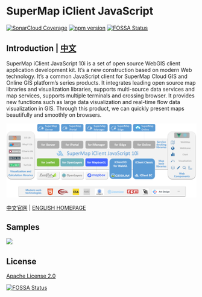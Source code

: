 # SuperMap iClient JavaScript

[![SonarCloud Coverage](https://sonarcloud.io/api/project_badges/measure?project=com.supermap%3Aiclient-javascript9&metric=coverage)](https://sonarcloud.io/dashboard?id=com.supermap%3Aiclient-javascript9)
[![npm version](https://img.shields.io/npm/v/@supermap/iclient-common.svg)](https://www.npmjs.com/~supermap)
[![FOSSA Status](https://app.fossa.io/api/projects/git%2Bgithub.com%2FSuperMap%2FiClient-JavaScript.svg?type=shield)](https://app.fossa.io/projects/git%2Bgithub.com%2FSuperMap%2FiClient-JavaScript?ref=badge_shield)

## Introduction | [中文](https://github.com/SuperMap/iClient-JavaScript/blob/master/README.md)

SuperMap iClient JavaScript 10i is a set of open source WebGIS client application development kit. It’s a new construction based on modern Web technology. It’s a common JavaScript client for SuperMap Cloud GIS and Online GIS platform’s series products. It integrates leading open source map libraries and visualization libraries, supports multi-source data services and map services, supports multiple terminals and crossing browser. It provides new functions such as large data visualization and real-time flow data visualization in GIS. Through this product, we can quickly present maps beautifully and smoothly on browsers.

![Overview](https://github.com/SuperMap/iClient-JavaScript/blob/master/.github/product_overview_en.png)

[中文官网](https://iclient.supermap.io) | [ENGLISH HOMEPAGE](https://iclient.supermap.io/en/web/index.html)

## Samples
 [![](https://www.supermap.com/pic/anlipic/201792216859921.gif)](https://iclient.supermap.io/examples/mapboxgl/editor.html#mapvPolylineTime)
 
## License
[ Apache License 2.0 ](./LICENSE)

[![FOSSA Status](https://app.fossa.io/api/projects/git%2Bgithub.com%2FSuperMap%2FiClient-JavaScript.svg?type=large)](https://app.fossa.io/projects/git%2Bgithub.com%2FSuperMap%2FiClient-JavaScript?ref=badge_large)
